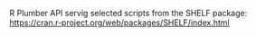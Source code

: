 R Plumber API servig selected scripts from the SHELF package:
https://cran.r-project.org/web/packages/SHELF/index.html